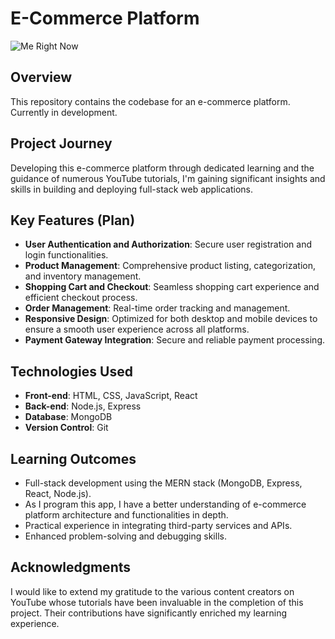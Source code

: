 # E-Commerce Platform

![Me Right Now](https://i.pinimg.com/originals/b1/44/15/b1441564a8b6e53807e9c7223f9245d1.gif)

## Overview

This repository contains the codebase for an e-commerce platform. Currently in development.

## Project Journey 

Developing this e-commerce platform through dedicated learning and the guidance of numerous YouTube tutorials, I'm gaining significant insights and skills in building and deploying full-stack web applications.

## Key Features (Plan)

- **User Authentication and Authorization**: Secure user registration and login functionalities.
- **Product Management**: Comprehensive product listing, categorization, and inventory management.
- **Shopping Cart and Checkout**: Seamless shopping cart experience and efficient checkout process.
- **Order Management**: Real-time order tracking and management.
- **Responsive Design**: Optimized for both desktop and mobile devices to ensure a smooth user experience across all platforms.
- **Payment Gateway Integration**: Secure and reliable payment processing.

## Technologies Used

- **Front-end**: HTML, CSS, JavaScript, React
- **Back-end**: Node.js, Express
- **Database**: MongoDB
- **Version Control**: Git

## Learning Outcomes

- Full-stack development using the MERN stack (MongoDB, Express, React, Node.js).
- As I program this app, I have a better understanding of e-commerce platform architecture and functionalities in depth.
- Practical experience in integrating third-party services and APIs.
- Enhanced problem-solving and debugging skills.

## Acknowledgments

I would like to extend my gratitude to the various content creators on YouTube whose tutorials have been invaluable in the completion of this project. Their contributions have significantly enriched my learning experience.

